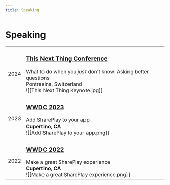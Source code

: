 ```yaml
---
title: Speaking
---
```

# Speaking

|          |                                                                                                                                                                                                                         |
| :------- | :---------------------------------------------------------------------------------------------------------------------------------------------------------------------------------------------------------------------- |
| <br>2024 | <h3>[This Next Thing Conference](https://www.youtube.com/watch?v=hilG2GCj5Ts&t=530s)</h3>What to do when you _just_ don't know: Asking better questions<br>Pontresina, Switzerland<br> ![[This Next Thing Keynote.jpg]] |
| <br>2023 | <h3>[WWDC 2023](https://developer.apple.com/videos/play/wwdc2023/10239/)</h3>Add SharePlay to your app<br>**Cupertino, CA**  <br> ![[Add SharePlay to your app.png]]                                                    |
| <br>2022 | <h3>[WWDC 2022](https://developer.apple.com/videos/play/wwdc2022/10139/)</h3>Make a great SharePlay experience<br>**Cupertino, CA** <br> ![[Make a great SharePlay experience.png]]                                     |
